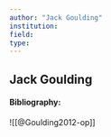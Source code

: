 ```yaml
---
author: "Jack Goulding"
institution:
field:
type:
---
```


## Jack Goulding
#### Bibliography:

![[@Goulding2012-op]]